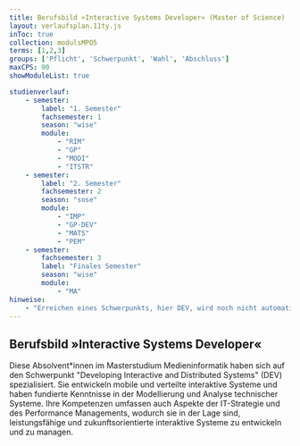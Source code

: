 ```yaml
---
title: Berufsbild »Interactive Systems Developer« (Master of Science)
layout: verlaufsplan.11ty.js
inToc: true
collection: modulsMPO5
terms: [1,2,3]
groups: ['Pflicht', 'Schwerpunkt', 'Wahl', 'Abschluss']
maxCPS: 90
showModuleList: true

studienverlauf:
    - semester:
        label: "1. Semester"
        fachsemester: 1
        season: "wise"
        module: 
            - "RIM"
            - "GP"
            - "MODI" 
            - "ITSTR"
    - semester:
        label: "2. Semester"
        fachsemester: 2
        season: "sose"
        module: 
            - "IMP"
            - "GP-DEV" 
            - "MATS"
            - "PEM"
    - semester:
        fachsemester: 3
        label: "Finales Semester"
        season: "wise"
        module: 
            - "MA"
hinweise:
    - "Erreichen eines Schwerpunkts, hier DEV, wird noch nicht automatisch geprüft"
---
```



## Berufsbild »Interactive Systems Developer«

Diese Absolvent\*innen im Masterstudium Medieninformatik haben sich auf den Schwerpunkt "Developing Interactive and Distributed Systems" (DEV) spezialisiert. Sie entwickeln mobile und verteilte interaktive Systeme und haben fundierte Kenntnisse in der Modellierung und Analyse technischer Systeme. Ihre Kompetenzen umfassen auch Aspekte der IT-Strategie und des Performance Managements, wodurch sie in der Lage sind, leistungsfähige und zukunftsorientierte interaktive Systeme zu entwickeln und zu managen.